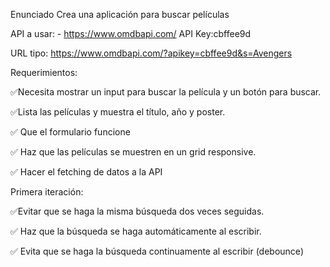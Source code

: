 Enunciado
Crea una aplicación para buscar películas

API a usar: - https://www.omdbapi.com/ 
API Key:cbffee9d 

URL tipo: https://www.omdbapi.com/?apikey=cbffee9d&s=Avengers

Requerimientos:

✅Necesita mostrar un input para buscar la película y un botón para buscar.

✅Lista las películas y muestra el título, año y poster.

✅ Que el formulario funcione

✅ Haz que las películas se muestren en un grid responsive.

✅ Hacer el fetching de datos a la API

Primera iteración:

✅Evitar que se haga la misma búsqueda dos veces seguidas.

✅ Haz que la búsqueda se haga automáticamente al escribir.

✅ Evita que se haga la búsqueda continuamente al escribir (debounce)
